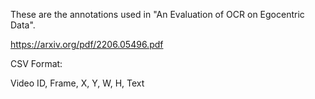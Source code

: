 These are the annotations used in "An Evaluation of OCR on Egocentric Data".

https://arxiv.org/pdf/2206.05496.pdf

CSV Format:

Video ID, Frame, X, Y, W, H, Text


